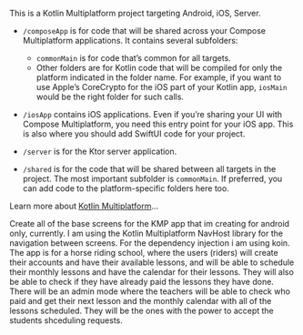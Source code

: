This is a Kotlin Multiplatform project targeting Android, iOS, Server.

* `/composeApp` is for code that will be shared across your Compose Multiplatform applications.
  It contains several subfolders:
  - `commonMain` is for code that’s common for all targets.
  - Other folders are for Kotlin code that will be compiled for only the platform indicated in the folder name.
    For example, if you want to use Apple’s CoreCrypto for the iOS part of your Kotlin app,
    `iosMain` would be the right folder for such calls.

* `/iosApp` contains iOS applications. Even if you’re sharing your UI with Compose Multiplatform, 
  you need this entry point for your iOS app. This is also where you should add SwiftUI code for your project.

* `/server` is for the Ktor server application.

* `/shared` is for the code that will be shared between all targets in the project.
  The most important subfolder is `commonMain`. If preferred, you can add code to the platform-specific folders here too.


Learn more about [Kotlin Multiplatform](https://www.jetbrains.com/help/kotlin-multiplatform-dev/get-started.html)…

Create all of the base screens for the KMP app that im creating for android only, currently. I am using the Kotlin Multiplatform NavHost library for the navigation between screens. For the dependency injection i am using koin. The app is for a horse riding school, where the users (riders) will create their accounts and have their available lessons, and will be able to schedule their monthly lessons and have the calendar for their lessons. They will also be able to check if they have already paid the lessons they have done. There will be an admin mode where the teachers will be able to check who paid and get their next lesson and the monthly calendar with all of the lessons scheduled. They will be the ones with the power to accept the students shceduling requests.